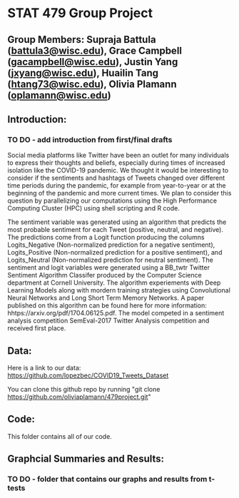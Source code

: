 # STAT 479 Group Project

## Group Members: Supraja Battula (battula3@wisc.edu), Grace Campbell (gacampbell@wisc.edu), Justin Yang (jxyang@wisc.edu), Huailin Tang (htang73@wisc.edu), Olivia Plamann (oplamann@wisc.edu)

## Introduction:
### TO DO - add introduction from first/final drafts
Social media platforms like Twitter have been an outlet for many individuals to express their thoughts and beliefs, especially during times of increased isolation like the COVID-19 pandemic.  We thought it would be interesting to consider if the sentiments and hashtags of Tweets changed over different time periods during the pandemic, for example from year-to-year or at the beginning of the pandemic and more current times.  We plan to consider this question by parallelizing our computations using the High Performance Computing Cluster (HPC) using shell scripting and R code. 

The sentiment variable was generated using an algorithm that predicts the most probable sentiment for each Tweet (positive, neutral, and negative).  The predictions come from a Logit function producing the columns Logits_Negative (Non-normalized prediction for a negative sentiment), Logits_Positive (Non-normalized prediction for a positive sentiment), and Logits_Neutral (Non-normalized prediction for neutral sentiment).  The sentiment and logit variables were generated using a BB_twtr Twitter Sentiment Algorithm Classifer produced by the Computer Science department at Cornell University.  The algorithm experiements with Deep Learning Models along with mordern training strategies using Convolutional Neural Networks and Long Short Term Memory Networks.
A paper published on this algorithm can be found here for more information: hhtps://arxiv.org/pdf/1704.06125.pdf.
The model competed in a sentiment analysis competition SemEval-2017 Twitter Analysis competition and received first place.

## Data:
Here is a link to our data: https://github.com/lopezbec/COVID19_Tweets_Dataset

You can clone this github repo by running "git clone https://github.com/oliviaplamann/479project.git"

## Code:
This folder contains all of our code.

## Graphcial Summaries and Results:
### TO DO - folder that contains our graphs and results from t-tests
